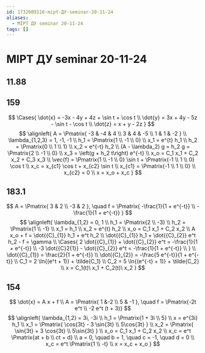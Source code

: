 ```yaml
---
id: 1732089116-mipt-ДУ-seminar-20-11-24
aliases:
  - MIPT ДУ seminar 20-11-24
tags: []
---
```


# MIPT ДУ seminar 20-11-24
## 11.88
## 159
$$
\Cases{
\dot{x} = -3x - 4y + 4z + \sin t + \cos t \\
\dot{y} = 3x + 4y - 5z - \sin t - \cos t \\
\dot{z} = x + y - 2z
}
$$
$$
\alignleft{
A = \Pmatrix{
-3 & -4 & 4 \\
3 & 4 & -5 \\
1 & 1 & -2
} \\
\lambda_{1,2,3} = 1, -1, -1 \\
h_1 = \Pmatrix{1 \\ -1 \\ 0} \\
x_1 = e^{t} h_1 \\
h_2 = \Pmatrix{0 \\ 1 \\ 1} \\
x_2 = e^{-t} h_2 \\
(A - \lambda_2) g = h_2
g = \Pmatrix{2 \\ -1 \\ 0} \\
x_3 = \left(g + h_2 t\right) e^{-t} \\
x_o = C_1 x_1 + C_2 x_2 + C_3 x_3 \\
\vec{f} = \Pmatrix{1 \\ -1 \\ 0} \sin t + \Pmatrix{-1 \\ 1 \\ 0} \cos t \\
x_c = x_{c1} \cos t + x_{c2} \sin t \\
x_{c1} = \Pmatrix{-1 \\ 1 \\ 0} \\
x_{c2} = 0 \\
x = x_o + x_c
}
$$

## 183.1
$$
A = \Pmatrix{
3 & 2 \\
-3 & 2
}, \quad
f = \Pmatrix{
-\frac{1}{1 + e^{-t}} \\
-\frac{1}{1 + e^{-t}}
}
$$
$$
\alignleft{
\lambda_{1,2} = 0, 1 \\
h_1 = \Pmatrix{2 \\ -3} \\
h_2 = \Pmatrix{1 \\ -1} \\
x_1 = h_1 \\
x_2 = e^{t} h_2 \\
x_o = C_1 x_1 + C_2 x_2 \\
A x_o + f = \dot{{C}_{1}} h_1 + e^t h_2 \\
\dot{{C}_{1}} h_1 + \dot{{C}_{2}} e^t h_2 - f = \gamma \\
\Cases{
2 \dot{{C}_{1}} + \dot{{C}_{2}} e^t = -\frac{1}{1 + e^{-t}} \\
-3 \dot{{C}2{1}} - \dot{{C}_{2}} e^t = -\frac{1}{1 + e^{-t}} \\
} \\
\dot{{C}_{1}} = \frac{2}{1 + e^{-t}} \\
\dot{{C}_{2}} = -\frac{5 e^{-t}}{1 + e^{-t}} \\
C_1 = 2 \ln{(e^t + 1)} + \tilde{C_1} \\
C_2 = 5 \ln{(e^{-t} + 1)} + \tilde{C_2} \\
x = C_1(t)\ x_1 + C_2(t)\ x_2
}
$$
## 154
$$
\dot{x} = A x + f \\
A = \Pmatrix{
1 &-2 \\
5 & -1
}, \quad
f = \Pmatrix{-2t e^t \\ -2 e^t (t + 3)}
$$
$$
\alignleft{
\lambda_{1,2} = 3i, -3i \\
h_1 = \Pmatrix{1 + 3i \\ 5} \\
x = e^{3i} h_1 \\
x_1 = \Pmatrix{
\cos{3t} - 3 \sin{3t} \\
5\cos{3t}
} \\
x_2 = \Pmatrix{
\sin{3t} + 3 \cos{3t} \\
5\sin{3t}
} \\
x_o = C_1 x_1 + C_2 x_2 \\
x_c = e^t \Pmatrix{at + b \\ ct + d} \\
a = 0, \quad b = 1, \quad c = -1, \quad d = 0 \\
x_c = e^t \Pmatrix{1 \\ -t} \\
x = x_c + x_o
}
$$
